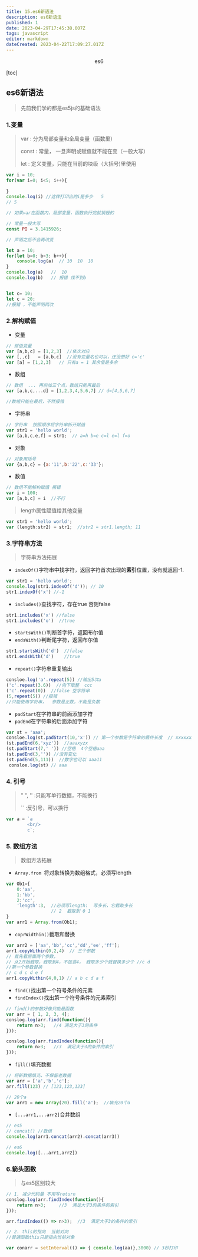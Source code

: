 ```yaml
---
title: 15.es6新语法
description: es6新语法
published: 1
date: 2023-04-29T17:45:38.007Z
tags: javascript
editor: markdown
dateCreated: 2023-04-22T17:09:27.017Z
---
```


<center>es6</center>

[toc]

## es6新语法

> 先前我们学的都是es5js的基础语法



### 1.变量

> var   : 分为局部变量和全局变量（函数里）
>
> const  : 常量， 一旦声明或赋值就不能在变（一般大写）
>
> let :   定义变量，只能在当前的块级（大括号)里使用

```js
var i = 10;
for(var i=0; i<5; i++){
    
}
console.log(i) //这样打印出的i是多少   5
// 5 

// 如果var在函数内，局部变量，函数执行完就销毁的
```

```js
// 常量一般大写
const PI = 3.1415926;

// 声明之后不会再改变
```

```js
let a = 10;
for(let b=0; b<3; b++){
    console.log(a)  // 10  10  10
}
console.log(a)   //  10
console.log(b)   // 报错 找不到b 


let c= 10;
let c = 20;
//报错 ，不能声明两次
```



### 2.解构赋值

* 变量

```js
// 赋值变量
var [a,b,c] = [1,2,3]  //依次对应
var [,,c]   = [a,b,c]  //没有变量名也可以，还没想好 c='c'
var [a] = [1,2,3]   // 只有a = 1 其余值是多余
```

* 数组

```js
// 数组  ... 再前加三个点，数组只能再最后
var [a,b,c,...d] = [1,2,3,4,5,6,7] // d=[4,5,6,7]

//数组只能在最后，不然报错
```

* 字符串

```js
// 字符串  按照顺序将字符串拆开赋值
var str1 = 'hello world';
var [a,b,c,e,f] = str1;  // a=h b=e c=l e=l f=o 
```

* 对象

```js
// 对象用括号
var {a,b,c} = {a:'11',b:'22',c:'33'};
```

* 数值

```js
// 数组不能解构赋值 报错
var i = 100;
var [a,b,c] = i  //不行
```

> length属性赋值给其他变量

```js
var str1 = 'hello world';
var (length:str2) = str1;  //str2 = str1.length; 11
```



### 3.字符串方法

> 字符串方法拓展

* `indexOf()`字符串中找字符，返回字符首次出现的**索引**位置，没有就返回-1.

```js
var str1 = 'hello world';
console.log(str1.indexOf('d')); // 10
str1.indexOf('x') //-1
```

* `includes()`查找字符，存在true 否则false

```js
str1.includes('x') //false
str1.includes('o')  //true
```

* `startsWith()`判断首字符，返回布尔值
* `endsWith()`判断尾字符，返回布尔值

```js
str1.startsWith('d')  //false
str1.endsWith('d')    //true
```

* `repeat()`字符串重复输出

```js
consloe.log('a'.repeat(5)) //输出5次a
('c'.repeat(3.6))  //向下取整  ccc
('c'.repeat(0))  //false 空字符串
(5,repeat(5)) //报错
//只能使用字符串，  参数是正数，不能是负数
```

* `padStart`在字符串的前面添加字符
* `padEnd`在字符串的后面添加字符

```js
var st = 'aaa';
consloe.log(st.padStart(10,'x')) // 第一个参数是字符串的最终长度  // xxxxxxxaaa 
(st.padEnd(6,'xyz'))  //aaaxyzx
(st.padStart(7,' ')) //空格  4个空格aaa
(st.padEnd(3,'')) //没有变化
(st.padEnd(5,111))  //数字也可以 aaa11
 consloe.log(st) // aaa
```



### 4. 引号

> " ", ''  :只能写单行数据，不能换行
>
> ``  :反引号，可以换行

```js
var a = `a
        <br/>
        c`;
```



### 5. 数组方法

> 数组方法拓展

* `Array.from `将对象转换为数组格式，必须写length

```js
var Ob1={
  	0:'aa',
    1:'bb',
    2:'cc',
    'length':3,  //必须写length:  写多长，它截取多长
    			 // 2  截取到 0 1 
}
var arr1 = Array.from(Ob1);  
```

* `coprWidthin()`截取和替换

```js
var arr2 = ['aa','bb','cc','dd','ee','ff'];
arr1.copyWithin(0,2,4)  // 三个参数
// 首先看后面两个参数，
// 从2开始截取，截取到4，不包含4， 截取多少个就替换多少个 //c d 
//第一个参数替换 
// c d c d e f
arr1.copyWithin(4,0,1) // a b c d a f
```

* `find()`找出第一个符号条件的元素
* `findIndex()`找出第一个符号条件的元素索引

```js
// find()的参数好像只能是函数
var arr = [ 1, 2, 3, 4];
conslog.log(arr.find(function(){
    return n>3;   //4 满足大于3的条件
}));

conslog.log(arr.findIndex(function(){
    return n>3;   //3  满足大于3的条件的索引
}));
```

* `fill()`填充数据

```js
// 将新数据填充，不保留老数据
var arr = ['a','b','c'];
arr.fill(123) // [123,123,123] 

// 20个a
var arr1 = new Array(20).fill('a');  //填充20个a
```

* `[...arr1,...arr2]`合并数组

```js
// es5 
// concat() //数组
console.log(arr1.concat(arr2).concat(arr3))

// es6 
console.log([...arr1,arr2])
```



### 6.箭头函数

> 与es5区别较大

```js
// 1. 减少代码量 不用写return
conslog.log(arr.findIndex(function(){
    return n>3;     //3  满足大于3的条件的索引
}));

arr.findIndex(() => n>3);  //3  满足大于3的条件的索引

// 2. this的指向  当前对向
//普通函数this只能指向当前对象

var conarr = setInterval(() => { console.log(aa)},3000) // 3秒打印
```

